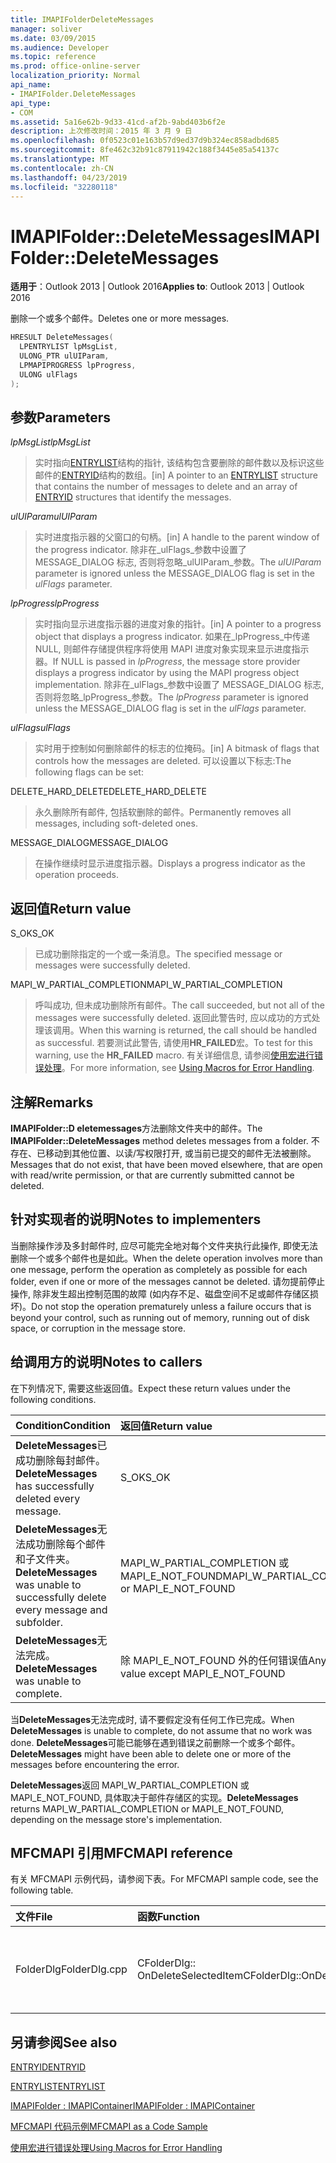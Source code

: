 ```yaml
---
title: IMAPIFolderDeleteMessages
manager: soliver
ms.date: 03/09/2015
ms.audience: Developer
ms.topic: reference
ms.prod: office-online-server
localization_priority: Normal
api_name:
- IMAPIFolder.DeleteMessages
api_type:
- COM
ms.assetid: 5a16e62b-9d33-41cd-af2b-9abd403b6f2e
description: 上次修改时间：2015 年 3 月 9 日
ms.openlocfilehash: 0f0523c01e163b57d9ed37d9b324ec858adbd685
ms.sourcegitcommit: 8fe462c32b91c87911942c188f3445e85a54137c
ms.translationtype: MT
ms.contentlocale: zh-CN
ms.lasthandoff: 04/23/2019
ms.locfileid: "32280118"
---
```

# <a name="imapifolderdeletemessages"></a><span data-ttu-id="9d821-103">IMAPIFolder::DeleteMessages</span><span class="sxs-lookup"><span data-stu-id="9d821-103">IMAPIFolder::DeleteMessages</span></span>

  
  
<span data-ttu-id="9d821-104">**适用于**：Outlook 2013 | Outlook 2016</span><span class="sxs-lookup"><span data-stu-id="9d821-104">**Applies to**: Outlook 2013 | Outlook 2016</span></span> 
  
<span data-ttu-id="9d821-105">删除一个或多个邮件。</span><span class="sxs-lookup"><span data-stu-id="9d821-105">Deletes one or more messages.</span></span>
  
```cpp
HRESULT DeleteMessages(
  LPENTRYLIST lpMsgList,
  ULONG_PTR ulUIParam,
  LPMAPIPROGRESS lpProgress,
  ULONG ulFlags
);
```

## <a name="parameters"></a><span data-ttu-id="9d821-106">参数</span><span class="sxs-lookup"><span data-stu-id="9d821-106">Parameters</span></span>

 <span data-ttu-id="9d821-107">_lpMsgList_</span><span class="sxs-lookup"><span data-stu-id="9d821-107">_lpMsgList_</span></span>
  
> <span data-ttu-id="9d821-108">实时指向[ENTRYLIST](entrylist.md)结构的指针, 该结构包含要删除的邮件数以及标识这些邮件的[ENTRYID](entryid.md)结构的数组。</span><span class="sxs-lookup"><span data-stu-id="9d821-108">[in] A pointer to an [ENTRYLIST](entrylist.md) structure that contains the number of messages to delete and an array of [ENTRYID](entryid.md) structures that identify the messages.</span></span> 
    
 <span data-ttu-id="9d821-109">_ulUIParam_</span><span class="sxs-lookup"><span data-stu-id="9d821-109">_ulUIParam_</span></span>
  
> <span data-ttu-id="9d821-110">实时进度指示器的父窗口的句柄。</span><span class="sxs-lookup"><span data-stu-id="9d821-110">[in] A handle to the parent window of the progress indicator.</span></span> <span data-ttu-id="9d821-111">除非在_ulFlags_参数中设置了 MESSAGE_DIALOG 标志, 否则将忽略_ulUIParam_参数。</span><span class="sxs-lookup"><span data-stu-id="9d821-111">The  _ulUIParam_ parameter is ignored unless the MESSAGE_DIALOG flag is set in the  _ulFlags_ parameter.</span></span> 
    
 <span data-ttu-id="9d821-112">_lpProgress_</span><span class="sxs-lookup"><span data-stu-id="9d821-112">_lpProgress_</span></span>
  
> <span data-ttu-id="9d821-113">实时指向显示进度指示器的进度对象的指针。</span><span class="sxs-lookup"><span data-stu-id="9d821-113">[in] A pointer to a progress object that displays a progress indicator.</span></span> <span data-ttu-id="9d821-114">如果在_lpProgress_中传递 NULL, 则邮件存储提供程序将使用 MAPI 进度对象实现来显示进度指示器。</span><span class="sxs-lookup"><span data-stu-id="9d821-114">If NULL is passed in  _lpProgress_, the message store provider displays a progress indicator by using the MAPI progress object implementation.</span></span> <span data-ttu-id="9d821-115">除非在_ulFlags_参数中设置了 MESSAGE_DIALOG 标志, 否则将忽略_lpProgress_参数。</span><span class="sxs-lookup"><span data-stu-id="9d821-115">The  _lpProgress_ parameter is ignored unless the MESSAGE_DIALOG flag is set in the  _ulFlags_ parameter.</span></span> 
    
 <span data-ttu-id="9d821-116">_ulFlags_</span><span class="sxs-lookup"><span data-stu-id="9d821-116">_ulFlags_</span></span>
  
> <span data-ttu-id="9d821-117">实时用于控制如何删除邮件的标志的位掩码。</span><span class="sxs-lookup"><span data-stu-id="9d821-117">[in] A bitmask of flags that controls how the messages are deleted.</span></span> <span data-ttu-id="9d821-118">可以设置以下标志:</span><span class="sxs-lookup"><span data-stu-id="9d821-118">The following flags can be set:</span></span>
    
<span data-ttu-id="9d821-119">DELETE_HARD_DELETE</span><span class="sxs-lookup"><span data-stu-id="9d821-119">DELETE_HARD_DELETE</span></span>
  
> <span data-ttu-id="9d821-120">永久删除所有邮件, 包括软删除的邮件。</span><span class="sxs-lookup"><span data-stu-id="9d821-120">Permanently removes all messages, including soft-deleted ones.</span></span>
    
<span data-ttu-id="9d821-121">MESSAGE_DIALOG</span><span class="sxs-lookup"><span data-stu-id="9d821-121">MESSAGE_DIALOG</span></span> 
  
> <span data-ttu-id="9d821-122">在操作继续时显示进度指示器。</span><span class="sxs-lookup"><span data-stu-id="9d821-122">Displays a progress indicator as the operation proceeds.</span></span>
    
## <a name="return-value"></a><span data-ttu-id="9d821-123">返回值</span><span class="sxs-lookup"><span data-stu-id="9d821-123">Return value</span></span>

<span data-ttu-id="9d821-124">S_OK</span><span class="sxs-lookup"><span data-stu-id="9d821-124">S_OK</span></span> 
  
> <span data-ttu-id="9d821-125">已成功删除指定的一个或一条消息。</span><span class="sxs-lookup"><span data-stu-id="9d821-125">The specified message or messages were successfully deleted.</span></span>
    
<span data-ttu-id="9d821-126">MAPI_W_PARTIAL_COMPLETION</span><span class="sxs-lookup"><span data-stu-id="9d821-126">MAPI_W_PARTIAL_COMPLETION</span></span> 
  
> <span data-ttu-id="9d821-127">呼叫成功, 但未成功删除所有邮件。</span><span class="sxs-lookup"><span data-stu-id="9d821-127">The call succeeded, but not all of the messages were successfully deleted.</span></span> <span data-ttu-id="9d821-128">返回此警告时, 应以成功的方式处理该调用。</span><span class="sxs-lookup"><span data-stu-id="9d821-128">When this warning is returned, the call should be handled as successful.</span></span> <span data-ttu-id="9d821-129">若要测试此警告, 请使用**HR_FAILED**宏。</span><span class="sxs-lookup"><span data-stu-id="9d821-129">To test for this warning, use the **HR_FAILED** macro.</span></span> <span data-ttu-id="9d821-130">有关详细信息, 请参阅[使用宏进行错误处理](using-macros-for-error-handling.md)。</span><span class="sxs-lookup"><span data-stu-id="9d821-130">For more information, see [Using Macros for Error Handling](using-macros-for-error-handling.md).</span></span>
    
## <a name="remarks"></a><span data-ttu-id="9d821-131">注解</span><span class="sxs-lookup"><span data-stu-id="9d821-131">Remarks</span></span>

<span data-ttu-id="9d821-132">**IMAPIFolder::D eletemessages**方法删除文件夹中的邮件。</span><span class="sxs-lookup"><span data-stu-id="9d821-132">The **IMAPIFolder::DeleteMessages** method deletes messages from a folder.</span></span> <span data-ttu-id="9d821-133">不存在、已移动到其他位置、以读/写权限打开, 或当前已提交的邮件无法被删除。</span><span class="sxs-lookup"><span data-stu-id="9d821-133">Messages that do not exist, that have been moved elsewhere, that are open with read/write permission, or that are currently submitted cannot be deleted.</span></span> 
  
## <a name="notes-to-implementers"></a><span data-ttu-id="9d821-134">针对实现者的说明</span><span class="sxs-lookup"><span data-stu-id="9d821-134">Notes to implementers</span></span>

<span data-ttu-id="9d821-135">当删除操作涉及多封邮件时, 应尽可能完全地对每个文件夹执行此操作, 即使无法删除一个或多个邮件也是如此。</span><span class="sxs-lookup"><span data-stu-id="9d821-135">When the delete operation involves more than one message, perform the operation as completely as possible for each folder, even if one or more of the messages cannot be deleted.</span></span> <span data-ttu-id="9d821-136">请勿提前停止操作, 除非发生超出控制范围的故障 (如内存不足、磁盘空间不足或邮件存储区损坏)。</span><span class="sxs-lookup"><span data-stu-id="9d821-136">Do not stop the operation prematurely unless a failure occurs that is beyond your control, such as running out of memory, running out of disk space, or corruption in the message store.</span></span>
  
## <a name="notes-to-callers"></a><span data-ttu-id="9d821-137">给调用方的说明</span><span class="sxs-lookup"><span data-stu-id="9d821-137">Notes to callers</span></span>

<span data-ttu-id="9d821-138">在下列情况下, 需要这些返回值。</span><span class="sxs-lookup"><span data-stu-id="9d821-138">Expect these return values under the following conditions.</span></span>
  
|<span data-ttu-id="9d821-139">**Condition**</span><span class="sxs-lookup"><span data-stu-id="9d821-139">**Condition**</span></span>|<span data-ttu-id="9d821-140">**返回值**</span><span class="sxs-lookup"><span data-stu-id="9d821-140">**Return value**</span></span>|
|:-----|:-----|
|<span data-ttu-id="9d821-141">**DeleteMessages**已成功删除每封邮件。</span><span class="sxs-lookup"><span data-stu-id="9d821-141">**DeleteMessages** has successfully deleted every message.</span></span>  <br/> |<span data-ttu-id="9d821-142">S_OK</span><span class="sxs-lookup"><span data-stu-id="9d821-142">S_OK</span></span>  <br/> |
|<span data-ttu-id="9d821-143">**DeleteMessages**无法成功删除每个邮件和子文件夹。</span><span class="sxs-lookup"><span data-stu-id="9d821-143">**DeleteMessages** was unable to successfully delete every message and subfolder.</span></span>  <br/> |<span data-ttu-id="9d821-144">MAPI_W_PARTIAL_COMPLETION 或 MAPI_E_NOT_FOUND</span><span class="sxs-lookup"><span data-stu-id="9d821-144">MAPI_W_PARTIAL_COMPLETION or MAPI_E_NOT_FOUND</span></span>  <br/> |
|<span data-ttu-id="9d821-145">**DeleteMessages**无法完成。</span><span class="sxs-lookup"><span data-stu-id="9d821-145">**DeleteMessages** was unable to complete.</span></span>  <br/> |<span data-ttu-id="9d821-146">除 MAPI_E_NOT_FOUND 外的任何错误值</span><span class="sxs-lookup"><span data-stu-id="9d821-146">Any error value except MAPI_E_NOT_FOUND</span></span>  <br/> |
   
<span data-ttu-id="9d821-147">当**DeleteMessages**无法完成时, 请不要假定没有任何工作已完成。</span><span class="sxs-lookup"><span data-stu-id="9d821-147">When **DeleteMessages** is unable to complete, do not assume that no work was done.</span></span> <span data-ttu-id="9d821-148">**DeleteMessages**可能已能够在遇到错误之前删除一个或多个邮件。</span><span class="sxs-lookup"><span data-stu-id="9d821-148">**DeleteMessages** might have been able to delete one or more of the messages before encountering the error.</span></span> 
  
 <span data-ttu-id="9d821-149">**DeleteMessages**返回 MAPI_W_PARTIAL_COMPLETION 或 MAPI_E_NOT_FOUND, 具体取决于邮件存储区的实现。</span><span class="sxs-lookup"><span data-stu-id="9d821-149">**DeleteMessages** returns MAPI_W_PARTIAL_COMPLETION or MAPI_E_NOT_FOUND, depending on the message store's implementation.</span></span> 
  
## <a name="mfcmapi-reference"></a><span data-ttu-id="9d821-150">MFCMAPI 引用</span><span class="sxs-lookup"><span data-stu-id="9d821-150">MFCMAPI reference</span></span>

<span data-ttu-id="9d821-151">有关 MFCMAPI 示例代码，请参阅下表。</span><span class="sxs-lookup"><span data-stu-id="9d821-151">For MFCMAPI sample code, see the following table.</span></span>
  
|<span data-ttu-id="9d821-152">**文件**</span><span class="sxs-lookup"><span data-stu-id="9d821-152">**File**</span></span>|<span data-ttu-id="9d821-153">**函数**</span><span class="sxs-lookup"><span data-stu-id="9d821-153">**Function**</span></span>|<span data-ttu-id="9d821-154">**备注**</span><span class="sxs-lookup"><span data-stu-id="9d821-154">**Comment**</span></span>|
|:-----|:-----|:-----|
|<span data-ttu-id="9d821-155">FolderDlg</span><span class="sxs-lookup"><span data-stu-id="9d821-155">FolderDlg.cpp</span></span>  <br/> |<span data-ttu-id="9d821-156">CFolderDlg:: OnDeleteSelectedItem</span><span class="sxs-lookup"><span data-stu-id="9d821-156">CFolderDlg::OnDeleteSelectedItem</span></span>  <br/> |<span data-ttu-id="9d821-157">MFCMAPI 使用**IMAPIFolder::D eletemessages**方法删除指定的邮件。</span><span class="sxs-lookup"><span data-stu-id="9d821-157">MFCMAPI uses the **IMAPIFolder::DeleteMessages** method to delete the specified messages.</span></span>  <br/> |
   
## <a name="see-also"></a><span data-ttu-id="9d821-158">另请参阅</span><span class="sxs-lookup"><span data-stu-id="9d821-158">See also</span></span>



[<span data-ttu-id="9d821-159">ENTRYID</span><span class="sxs-lookup"><span data-stu-id="9d821-159">ENTRYID</span></span>](entryid.md)
  
[<span data-ttu-id="9d821-160">ENTRYLIST</span><span class="sxs-lookup"><span data-stu-id="9d821-160">ENTRYLIST</span></span>](entrylist.md)
  
[<span data-ttu-id="9d821-161">IMAPIFolder : IMAPIContainer</span><span class="sxs-lookup"><span data-stu-id="9d821-161">IMAPIFolder : IMAPIContainer</span></span>](imapifolderimapicontainer.md)


[<span data-ttu-id="9d821-162">MFCMAPI 代码示例</span><span class="sxs-lookup"><span data-stu-id="9d821-162">MFCMAPI as a Code Sample</span></span>](mfcmapi-as-a-code-sample.md)
  
[<span data-ttu-id="9d821-163">使用宏进行错误处理</span><span class="sxs-lookup"><span data-stu-id="9d821-163">Using Macros for Error Handling</span></span>](using-macros-for-error-handling.md)

